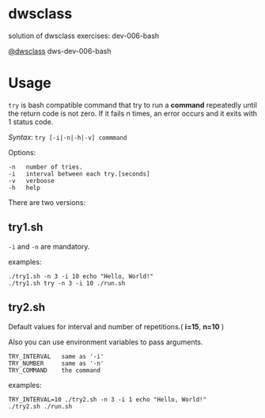 # dwsclass
solution of dwsclass exercises: dev-006-bash

[@dwsclass](https://github.com/dwsclass) dws-dev-006-bash

# Usage

`try` is bash compatible command that try to run a **command** repeatedly until the return code is not zero. If it fails n times, an error occurs and it exits with 1 status code.


*Syntax*: ```try [-i|-n|-h|-v] commmand```

Options:

    -n   number of tries.
    -i   interval between each try.[seconds]
    -v   verboose
    -h   help

There are two versions: 

## try1.sh
`-i` and `-n` are mandatory.

examples:
```
./try1.sh -n 3 -i 10 echo "Hello, World!"
./try1.sh try -n 3 -i 10 ./run.sh
```

## try2.sh
Default values for interval and number of repetitions.( **i=15**, **n=10** )

Also you can use environment variables to pass arguments.

    TRY_INTERVAL   same as '-i'
    TRY_NUMBER     same as '-n'
    TRY_COMMAND    the command

examples:
```
TRY_INTERVAL=10 ./try2.sh -n 3 -i 1 echo "Hello, World!"
./try2.sh ./run.sh
```



